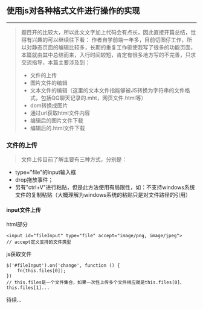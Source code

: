 ## 使用js对各种格式文件进行操作的实现

---

> 题目开的比较大，所以此文文字加上代码会有点长，因此直接开篇总结，觉得有兴趣的可以继续往下看：
> 作者自学前端一年多，目前切图仔工作，所以对静态页面的编辑比较多，长期的重复工作驱使我写了很多的功能页面，本篇就由其中总结而来，入行时间较短，肯定有很多地方写的不完善，只求交流指导，本篇主要涉及到：
> - 文件的上传
> - 图片文件的编辑
> - 文本文件的编辑（这里的文本文件指能够被JS转换为字符串的文件格式，包括QQ聊天记录的.mht，网页文件.html等）
> - dom转换成图片
> - 通过url获取html文件内容
> - 编辑后的图片文件下载
> - 编辑后的.html文件下载

### 文件的上传
> 文件上传目前了解主要有三种方式，分别是：
- type="file"的input输入框
- drop拖放事件；
- 另有"ctrl+V"进行粘贴，但是此方法使用有局限性，如：不支持windows系统文件的复制粘贴（大概理解为windows系统的粘贴只是对文件路径的引用）

#### input文件上传
html部分
```
<input id="fileInput" type="file" accept="image/png, image/jpeg">
// accept定义支持的文件类型
```
js获取文件
```
$('#fileInput').on('change', function () {
    fn(this.files[0]);
})
// this.files是一个文件集合，如果一次性上传多个文件相应就是this.files[0]、this.files[1]...
```

待续...

